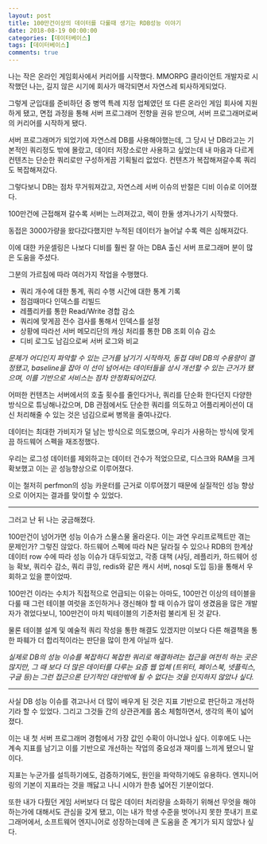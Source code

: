 ```yaml
---
layout: post
title: 100만건이상의 데이터를 다룰때 생기는 RDB성능 이야기
date: 2018-08-19 00:00:00
categories: [데이터베이스]
tags: [데이터베이스]
comments: true
---
```


나는 작은 온라인 게임회사에서 커리어를 시작했다.
MMORPG 클라이언트 개발자로 시작했던 나는, 길지 않은 시기에 회사가 매각되면서 자연스레 퇴사하게되었다.

그렇게 군입대를 준비하던 중 병역 특례 지정 업체였던 또 다른 온라인 게임 회사에 지원하게 됐고, 면접 과정을 통해 서버 프로그래머 전향을 권유 받으며, 서버 프로그래머로써의 커리어를 시작하게 됐다.

서버 프로그래머가 되었기에 자연스레 DB를 사용해야했는데, 그 당시 난 DB라고는 기본적인 쿼리정도 밖에 몰랐고, 데이터 저장소로만 사용하고 싶었는데 내 마음과 다르게 컨텐츠는 단순한 쿼리로만 구성하게끔 기획될리 없었다. 컨텐츠가 복잡해져갈수록 쿼리도 복잡해져갔다.

그렇다보니 DB는 점차 무거워져갔고, 자연스레 서버 이슈의 반절은 디비 이슈로 이어졌다.

100만건에 근접해져 갈수록 서버는 느려져갔고, 렉이 한둘 생겨나가기 시작했다.

동접은 3000가량을 왔다갔다했지만 누적된 데이터가 늘어날 수록 렉은 심해져갔다.

이에 대한 카운셀링은 나보다 디비를 훨씬 잘 아는 DBA 출신 서버 프로그래머 분이 많은 도움을 주셨다.

그분의 가르침에 따라 여러가지 작업을 수행했다.

* 쿼리 개수에 대한 통계, 쿼리 수행 시간에 대한 통계 기록
* 점검때마다 인덱스를 리빌드
* 레플리카를 통한 Read/Write 경합 감소
* 쿼리에 맞게끔 전수 검사를 통해서 인덱스를 설정
* 상황에 따라선 서버 메모리단의 캐싱 처리를 통한 DB 조회 이슈 감소
* 디비 로그도 남김으로써 서버 로그와 비교

*문제가 어디인지 파악할 수 있는 근거를 남기기 시작하자, 동접 대비 DB의 수용량이 결정됐고, baseline을 잡아 이 선이 넘어서는 데이터들을 상시 개선할 수 있는 근거가 됐으며, 이를 기반으로 서비스는 점차 안정화되어갔다.*

어떠한 컨텐츠는 서버에서의 호출 횟수를 줄인다거나, 쿼리를 단순화 한다던지 다양한 방식으로 튜닝해나갔으며, DB 관점에서도 단순한 쿼리를 의도하고 어플리케이션이 대신 처리해줄 수 있는 것은 넘김으로써 병목을 줄여나갔다.

데이터는 최대한 가비지가 덜 남는 방식으로 의도했으며, 우리가 사용하는 방식에 맞게끔 하드웨어 스펙을 재조정했다.

우리는 로그성 데이터를 제외하고는 데이터 건수가 적었으므로, 디스크와 RAM을 크게 확보했고 이는 곧 성능향상으로 이루어졌다.

이는 철저히 perfmon의 성능 카운터를 근거로 이루어졌기 때문에 실질적인 성능 향상으로 이어지는 결과를 맞이할 수 있었다.

---

그러고 난 뒤 나는 궁금해졌다.

100만건이 넘어가면 성능 이슈가 스물스물 올라온다. 이는 과연 우리프로젝트만 겪는 문제인가?
그렇진 않았다. 하드웨어 스펙에 따라 N은 달라질 수 있으나 RDB의 한계상 데이터 row 수에 따라 성능 이슈가 대두되었고, 각종 대책 (샤딩, 레플리카, 하드웨어 성능 확보, 쿼리수 감소, 쿼리 큐잉, redis와 같은 캐시 서버, nosql 도입 등)을 통해서 우회하고 있을 뿐이었따.

100만건 이라는 수치가 직접적으로 언급되는 이유는 아마도, 100만건 이상의 테이블을 다룰 때 그런 테이블 여럿을 조인하거나 갱신해야 할 때 이슈가 많이 생겼음을 많은 개발자가 겪었다보니, 100만건이 마치 빅테이블의 기준처럼 불리게 된 것 같다.

물론 테이블 설계 및 예술적 쿼리 작성을 통한 해결도 있겠지만 이보다 다른 해결책을 통한 파훼가 더 합리적이라는 판단을 많이 한게 아닐까 싶다.

*실제로 DB의 성능 이슈를 복잡하디 복잡한 쿼리로 해결하려는 접근을 여전히 하는 곳은 많지만, 그 때 보다 더 많은 데이터를 다루는 요즘 웹 업체 (트위터, 페이스북, 넷플릭스, 구글 등)는 그런 접근으론 단기적인 대안밖에 될 수 없다는 것을 인지하지 않았나 싶다.*

---

사실 DB 성능 이슈를 겪고나서 더 많이 배우게 된 것은 지표 기반으로 판단하고 개선하기라 할 수 있었다.
그리고 그것들 간의 상관관계를 몸소 체험하면서, 생각의 폭이 넓어졌다.

이는 내 첫 서버 프로그래머 경험에서 가장 값인 수확이 아니었나 싶다.
이후에도 나는 계속 지표를 남기고 이를 기반으로 개선하는 작업의 중요성과 재미를 느끼게 됐으니 말이다.

지표는 누군가를 설득하기에도, 검증하기에도, 원인을 파악하기에도 유용하다.
엔지니어링의 기본이 지표라는 것을 깨닳고 나니 시야가 한층 넓어진 기분이었다.

또한 내가 다뤘던 게임 서버보다 더 많은 데이터 처리량을 소화하기 위해선 무엇을 해야 하는가에 대해서도 관심을 갖게 됐고, 이는 내가 학생 수준을 벗어나지 못한 풋내기 프로그래머에서, 소프트웨어 엔지니어로 성장하는데에 큰 도움을 준 계기가 되지 않았나 싶다.